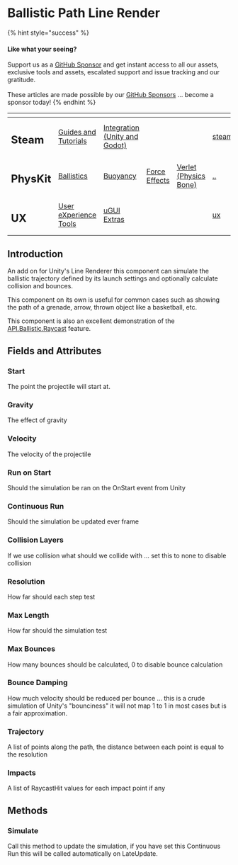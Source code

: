 # Ballistic Path Line Render

{% hint style="success" %}
#### Like what your seeing?

Support us as a [GitHub Sponsor](../../../become-a-sponsor/) and get instant access to all our assets, exclusive tools and assets, escalated support and issue tracking and our gratitude.\
\
These articles are made possible by our [GitHub Sponsors](../../../become-a-sponsor/) ... become a sponsor today!
{% endhint %}

<table data-view="cards"><thead><tr><th></th><th></th><th></th><th></th><th></th><th data-hidden data-card-target data-type="content-ref"></th><th data-hidden data-card-cover data-type="files"></th></tr></thead><tbody><tr><td><h2>Steam</h2></td><td><a href="../../../company/steam/">Guides and Tutorials</a></td><td><a href="../../steamworks/">Integration (Unity and Godot)</a></td><td></td><td></td><td><a href="../../../company/steam/">steam</a></td><td><a href="../../../.gitbook/assets/Steamworks Card.png">Steamworks Card.png</a></td></tr><tr><td><h2>PhysKit</h2></td><td><a href="../learning/sample-scenes/1-ballistic-basics.md">Ballistics</a></td><td><a href="../learning/sample-scenes/1-buoyancy-example.md">Buoyancy</a></td><td><a href="../learning/sample-scenes/1-force-effect-fields.md">Force Effects</a></td><td><a href="../learning/sample-scenes/2-verlet-spring-skinned-mesh.md">Verlet (Physics Bone)</a></td><td><a href="../">..</a></td><td><a href="../../../.gitbook/assets/PhysKit Card.png">PhysKit Card.png</a></td></tr><tr><td><h2>UX</h2></td><td><a href="../../ux/learning/core-concepts/">User eXperience Tools</a></td><td><a href="../../ux/learning/ugui-extras/">uGUI Extras</a></td><td></td><td></td><td><a href="../../ux/">ux</a></td><td><a href="../../../.gitbook/assets/Splash Screen (1).png">Splash Screen (1).png</a></td></tr></tbody></table>

## Introduction

An add on for Unity's Line Renderer this component can simulate the ballistic trajectory defined by its launch settings and optionally calculate collision and bounces.

This component on its own is useful for common cases such as showing the path of a grenade, arrow, thrown object like a basketball, etc.

This component is also an excellent demonstration of the [API.Ballistic.Raycast](../api/ballistics.md#raycast) feature.

## Fields and Attributes

### Start

The point the projectile will start at.

### Gravity

The effect of gravity

### Velocity

The velocity of the projectile

### Run on Start

Should the simulation be ran on the OnStart event from Unity

### Continuous Run

Should the simulation be updated ever frame

### Collision Layers

If we use collision what should we collide with ... set this to none to disable collision

### Resolution

How far should each step test

### Max Length

How far should the simulation test

### Max Bounces

How many bounces should be calculated, 0 to disable bounce calculation

### Bounce Damping

How much velocity should be reduced per bounce ... this is a crude simulation of Unity's "bounciness" it will not map 1 to 1 in most cases but is a fair approximation.

### Trajectory

A list of points along the path, the distance between each point is equal to the resolution

### Impacts

A list of RaycastHit values for each impact point if any

## Methods

### Simulate

Call this method to update the simulation, if you have set this Continuous Run this will be called automatically on LateUpdate.
